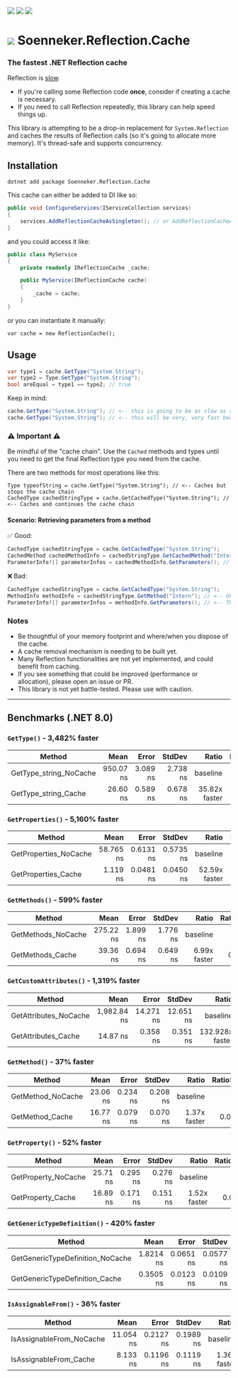 ﻿[![](https://img.shields.io/nuget/v/soenneker.reflection.cache.svg?style=for-the-badge)](https://www.nuget.org/packages/soenneker.reflection.cache/)
[![](https://img.shields.io/github/actions/workflow/status/soenneker/soenneker.reflection.cache/publish-package.yml?style=for-the-badge)](https://github.com/soenneker/soenneker.reflection.cache/actions/workflows/publish-package.yml)
[![](https://img.shields.io/nuget/dt/soenneker.reflection.cache.svg?style=for-the-badge)](https://www.nuget.org/packages/soenneker.reflection.cache/)

# ![](https://user-images.githubusercontent.com/4441470/224455560-91ed3ee7-f510-4041-a8d2-3fc093025112.png) Soenneker.Reflection.Cache
### The fastest .NET Reflection cache

Reflection is [slow](https://learn.microsoft.com/en-us/archive/msdn-magazine/2005/july/using-net-avoid-common-performance-pitfalls-for-speedier-apps).

- If you're calling some Reflection code **once**, consider if creating a cache is necessary.
- If you need to call Reflection repeatedly, this library can help speed things up.

This library is attempting to be a drop-in replacement for `System.Reflection` and caches the results of Reflection calls (so it's going to allocate more memory). It's thread-safe and supports concurrency.

## Installation

```
dotnet add package Soenneker.Reflection.Cache
```

This cache can either be added to DI like so:

```csharp
public void ConfigureServices(IServiceCollection services)
{
    services.AddReflectionCacheAsSingleton(); // or AddReflectionCacheAsScoped()
}
```

and you could access it like:

```csharp
public class MyService
{
    private readonly IReflectionCache _cache;

    public MyService(IReflectionCache cache)
    {
        _cache = cache;
    }
}
```

or you can instantiate it manually:

```charp
var cache = new ReflectionCache();
```

## Usage

```csharp
var type1 = cache.GetType("System.String");
var type2 = Type.GetType("System.String");
bool areEqual = type1 == type2; // true
```

Keep in mind:

```csharp
cache.GetType("System.String"); // <-- this is going to be as slow as regular Reflection
cache.GetType("System.String"); // <-- this will be very, very fast because the first call was cached
```

### ⚠️ Important ⚠️

Be mindful of the "cache chain". Use the `Cached` methods and types until you need to get the final Reflection type you need from the cache.

There are two methods for most operations like this:

```charp
Type typeofString = cache.GetType("System.String"); // <-- Caches but stops the cache chain
CachedType cachedStringType = cache.GetCachedType("System.String"); // <-- Caches and continues the cache chain
```


#### Scenario: Retrieving parameters from a method

✅ Good:

```csharp
CachedType cachedStringType = cache.GetCachedType("System.String");
CachedMethod cachedMethodInfo = cachedStringType.GetCachedMethod("Intern");
ParameterInfo?[] parameterInfos = cachedMethodInfo.GetParameters(); // < -- This will be cached for future use, and subsequent use will be fast
```

❌ Bad: 

```csharp
CachedType cachedStringType = cache.GetCachedType("System.String");
MethodInfo methodInfo = cachedStringType.GetMethod("Intern"); // <-- Uh oh, resolved to a non-cached Reflection type
ParameterInfo?[] parameterInfos = methodInfo.GetParameters(); // <-- This won't be cached and repeated calls will be slow
```

### Notes

- Be thoughtful of your memory footprint and where/when you dispose of the cache.
- A cache removal mechanism is needing to be built yet.
- Many Reflection functionalities are not yet implemented, and could benefit from caching.
- If you see something that could be improved (performance or allocation), please open an issue or PR.
- This library is not yet battle-tested. Please use with caution.

---

## Benchmarks (.NET 8.0)

### `GetType()` - 3,482% faster

| Method                 | Mean      | Error    | StdDev   | Ratio         | RatioSD |
|----------------------- |----------:|---------:|---------:|--------------:|--------:|
| GetType_string_NoCache | 950.07 ns | 3.089 ns | 2.738 ns |      baseline |         |
| GetType_string_Cache   |  26.60 ns | 0.589 ns | 0.678 ns | 35.82x faster |   1.02x |


### `GetProperties()` - 5,160% faster

| Method                | Mean      | Error     | StdDev    | Ratio         | RatioSD |
|---------------------- |----------:|----------:|----------:|--------------:|--------:|
| GetProperties_NoCache | 58.765 ns | 0.6131 ns | 0.5735 ns |      baseline |         |
| GetProperties_Cache   |  1.119 ns | 0.0481 ns | 0.0450 ns | 52.59x faster |   2.27x |

### `GetMethods()` - 599% faster

| Method             | Mean      | Error    | StdDev   | Ratio        | RatioSD |
|------------------- |----------:|---------:|---------:|-------------:|--------:|
| GetMethods_NoCache | 275.22 ns | 1.899 ns | 1.776 ns |     baseline |         |
| GetMethods_Cache   |  39.36 ns | 0.694 ns | 0.649 ns | 6.99x faster |   0.13x |

### `GetCustomAttributes()` - 1,319% faster

| Method                | Mean        | Error     | StdDev    | Ratio           | RatioSD |
|---------------------- |------------:|----------:|----------:|----------------:|--------:|
| GetAttributes_NoCache | 1,982.84 ns | 14.271 ns | 12.651 ns |        baseline |         |
| GetAttributes_Cache   |    14.87 ns |  0.358 ns |  0.351 ns | 132.928x faster |   3.33x |

### `GetMethod()` - 37% faster

| Method            | Mean     | Error    | StdDev   | Ratio        | RatioSD |
|------------------ |---------:|---------:|---------:|-------------:|--------:|
| GetMethod_NoCache | 23.06 ns | 0.234 ns | 0.208 ns |     baseline |         |
| GetMethod_Cache   | 16.77 ns | 0.079 ns | 0.070 ns | 1.37x faster |   0.01x |


### `GetProperty()` - 52% faster

| Method              | Mean     | Error    | StdDev   | Ratio        | RatioSD |
|-------------------- |---------:|---------:|---------:|-------------:|--------:|
| GetProperty_NoCache | 25.71 ns | 0.295 ns | 0.276 ns |     baseline |         |
| GetProperty_Cache   | 16.89 ns | 0.171 ns | 0.151 ns | 1.52x faster |   0.03x |

### `GetGenericTypeDefinition()` - 420% faster

| Method                           | Mean      | Error     | StdDev    | Ratio        | RatioSD |
|--------------------------------- |----------:|----------:|----------:|-------------:|--------:|
| GetGenericTypeDefinition_NoCache | 1.8214 ns | 0.0651 ns | 0.0577 ns |     baseline |         |
| GetGenericTypeDefinition_Cache   | 0.3505 ns | 0.0123 ns | 0.0109 ns | 5.20x faster |   0.26x |

### `IsAssignableFrom()` - 36% faster

| Method                   | Mean      | Error     | StdDev    | Ratio        | RatioSD |
|------------------------- |----------:|----------:|----------:|-------------:|--------:|
| IsAssignableFrom_NoCache | 11.054 ns | 0.2127 ns | 0.1989 ns |     baseline |         |
| IsAssignableFrom_Cache   |  8.133 ns | 0.1196 ns | 0.1119 ns | 1.36x faster |   0.03x |